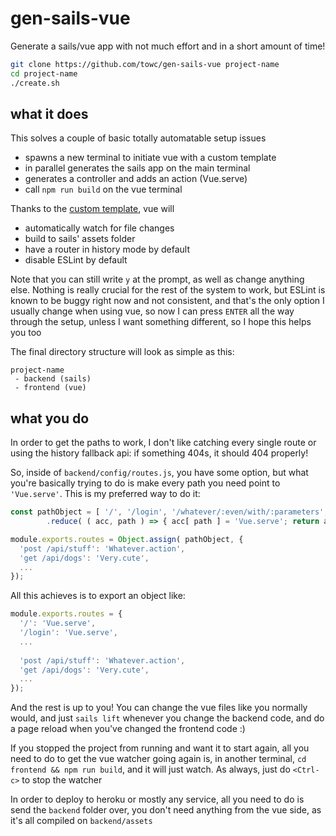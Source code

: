 # gen-sails-vue
Generate a sails/vue app with not much effort and in a short amount of time!

```bash
git clone https://github.com/towc/gen-sails-vue project-name
cd project-name
./create.sh
```

## what it does
This solves a couple of basic totally automatable setup issues

 - spawns a new terminal to initiate vue with a custom template
 - in parallel generates the sails app on the main terminal
 - generates a controller and adds an action (Vue.serve)
 - call `npm run build` on the vue terminal

Thanks to the [custom template](https://github.com/towc/vue-template-webpack-sails), vue will

 - automatically watch for file changes
 - build to sails' assets folder
 - have a router in history mode by default
 - disable ESLint by default 
 
Note that you can still write `y` at the prompt, as well as change anything else. Nothing is really crucial for the rest of the system to work, but ESLint is known to be buggy right now and not consistent, and that's the only option I usually change when using vue, so now I can press `ENTER` all the way through the setup, unless I want something different, so I hope this helps you too

The final directory structure will look as simple as this:

```
project-name
 - backend (sails)
 - frontend (vue)
```

## what you do
In order to get the paths to work, I don't like catching every single route or using the history fallback api: if something 404s, it should 404 properly!

So, inside of `backend/config/routes.js`, you have some option, but what you're basically trying to do is make every path you need point to `'Vue.serve'`. This is my preferred way to do it:

```js
const pathObject = [ '/', '/login', '/whatever/:even/with/:parameters', ... ]
        .reduce( ( acc, path ) => { acc[ path ] = 'Vue.serve'; return acc }, {} );

module.exports.routes = Object.assign( pathObject, {
  'post /api/stuff': 'Whatever.action',
  'get /api/dogs': 'Very.cute',
  ...
});
```

All this achieves is to export an object like:

```js
module.exports.routes = {
  '/': 'Vue.serve',
  '/login': 'Vue.serve',
  ...
  
  'post /api/stuff': 'Whatever.action',
  'get /api/dogs': 'Very.cute',
  ...
});
```

And the rest is up to you! You can change the vue files like you normally would, and just `sails lift` whenever you change the backend code, and do a page reload when you've changed the frontend code :)

If you stopped the project from running and want it to start again, all you need to do to get the vue watcher going again is, in another terminal, `cd frontend && npm run build`, and it will just watch. As always, just do `<Ctrl-c>` to stop the watcher

In order to deploy to heroku or mostly any service, all you need to do is send the `backend` folder over, you don't need anything from the vue side, as it's all compiled on `backend/assets`
